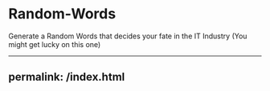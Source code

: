 # Random-Words
Generate a Random Words that decides your fate in the IT Industry (You might get lucky on this one)

---
permalink: /index.html
---
